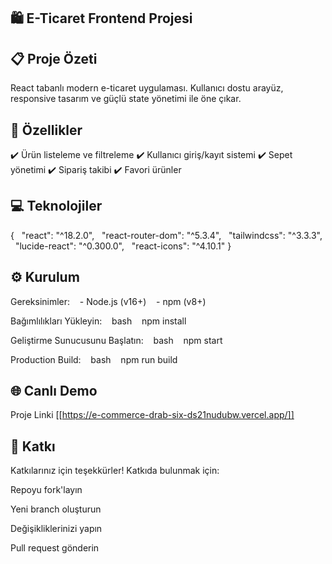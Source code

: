 ## 🛍️ E-Ticaret Frontend Projesi

## 📋 Proje Özeti
React tabanlı modern e-ticaret uygulaması. Kullanıcı dostu arayüz, responsive tasarım ve güçlü state yönetimi ile öne çıkar.

## 🚀 Özellikler
✔️ Ürün listeleme ve filtreleme
✔️ Kullanıcı giriş/kayıt sistemi
✔️ Sepet yönetimi
✔️ Sipariş takibi
✔️ Favori ürünler


## 💻 Teknolojiler
{
  "react": "^18.2.0",
  "react-router-dom": "^5.3.4",
  "tailwindcss": "^3.3.3",
  "lucide-react": "^0.300.0",
  "react-icons": "^4.10.1"
}


## ⚙️ Kurulum
Gereksinimler:
   - Node.js (v16+)
   - npm (v8+)

Bağımlılıkları Yükleyin:
   bash    npm install    

Geliştirme Sunucusunu Başlatın:
   bash    npm start    

Production Build:
   bash    npm run build    


## 🌐 Canlı Demo
Proje Linki [[https://e-commerce-drab-six-ds21nudubw.vercel.app/]]

## 🤝 Katkı
Katkılarınız için teşekkürler! Katkıda bulunmak için:

Repoyu fork'layın

Yeni branch oluşturun

Değişikliklerinizi yapın

Pull request gönderin
